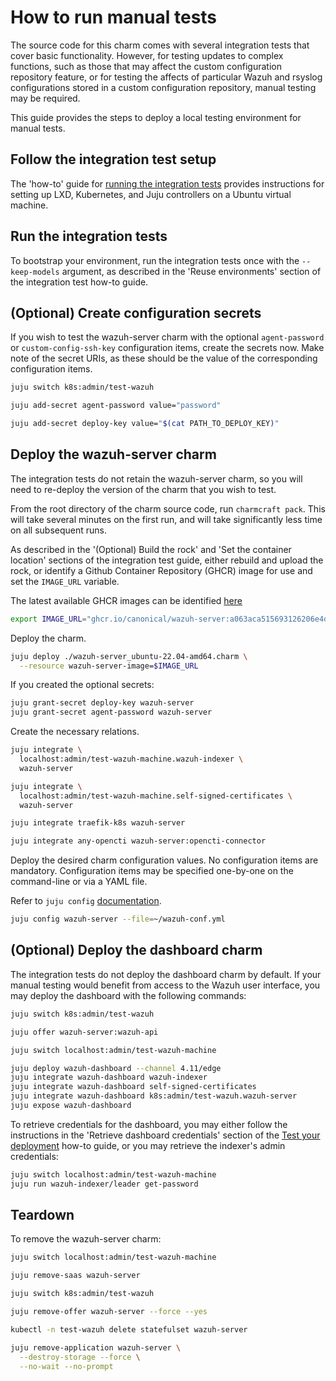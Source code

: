 # How to run manual tests

The source code for this charm comes with several integration tests that cover
basic functionality. However, for testing updates to complex functions, such as
those that may affect the custom configuration repository feature, or for
testing the affects of particular Wazuh and rsyslog configurations stored in a
custom configuration repository, manual testing may be required.

This guide provides the steps to deploy a local testing environment for manual
tests.

## Follow the integration test setup

The 'how-to' guide for
[running the integration tests](./run-the-integration-tests.md) provides
instructions for setting up LXD, Kubernetes, and Juju controllers on a Ubuntu
virtual machine.

## Run the integration tests

To bootstrap your environment, run the integration tests once with the
`--keep-models` argument, as described in the 'Reuse environments' section of
the integration test how-to guide.

## (Optional) Create configuration secrets

If you wish to test the wazuh-server charm with the optional `agent-password` or
`custom-config-ssh-key` configuration items, create the secrets now. Make note
of the secret URIs, as these should be the value of the corresponding
configuration items.

```bash
juju switch k8s:admin/test-wazuh

juju add-secret agent-password value="password"

juju add-secret deploy-key value="$(cat PATH_TO_DEPLOY_KEY)"
```

## Deploy the wazuh-server charm

The integration tests do not retain the wazuh-server charm, so you will need to
re-deploy the version of the charm that you wish to test.

From the root directory of the charm source code, run `charmcraft pack`. This
will take several minutes on the first run, and will take significantly less
time on all subsequent runs.

As described in the '(Optional) Build the rock' and 'Set the container location'
sections of the integration test guide, either rebuild and upload the rock, or
identify a Github Container Repository (GHCR) image for use and set the
`IMAGE_URL` variable.

The latest available GHCR images can be identified
[here](https://github.com/canonical/wazuh-server-operator/pkgs/container/wazuh-server)

```bash
export IMAGE_URL="ghcr.io/canonical/wazuh-server:a063aca515693126206e4dfa6ba6eba4bac43698-_1.0_amd64"
```

Deploy the charm.

```bash
juju deploy ./wazuh-server_ubuntu-22.04-amd64.charm \
  --resource wazuh-server-image=$IMAGE_URL
```

If you created the optional secrets:

```bash
juju grant-secret deploy-key wazuh-server
juju grant-secret agent-password wazuh-server
```

Create the necessary relations.

```bash
juju integrate \
  localhost:admin/test-wazuh-machine.wazuh-indexer \
  wazuh-server

juju integrate \
  localhost:admin/test-wazuh-machine.self-signed-certificates \
  wazuh-server

juju integrate traefik-k8s wazuh-server

juju integrate any-opencti wazuh-server:opencti-connector
```

Deploy the desired charm configuration values. No configuration items are
mandatory. Configuration items may be specified one-by-one on the command-line
or via a YAML file.

Refer to `juju config`
[documentation](https://documentation.ubuntu.com/juju/3.6/reference/juju-cli/list-of-juju-cli-commands/config/).

```bash
juju config wazuh-server --file=~/wazuh-conf.yml
```

## (Optional) Deploy the dashboard charm

The integration tests do not deploy the dashboard charm by default. If your
manual testing would benefit from access to the Wazuh user interface, you may
deploy the dashboard with the following commands:

```bash
juju switch k8s:admin/test-wazuh

juju offer wazuh-server:wazuh-api

juju switch localhost:admin/test-wazuh-machine

juju deploy wazuh-dashboard --channel 4.11/edge
juju integrate wazuh-dashboard wazuh-indexer
juju integrate wazuh-dashboard self-signed-certificates
juju integrate wazuh-dashboard k8s:admin/test-wazuh.wazuh-server
juju expose wazuh-dashboard
```

To retrieve credentials for the dashboard, you may either follow the
instructions in the 'Retrieve dashboard credentials' section of the
[Test your deployment](./test-your-deployment.md) how-to guide, or you may
retrieve the indexer's admin credentials:

```bash
juju switch localhost:admin/test-wazuh-machine
juju run wazuh-indexer/leader get-password
```

## Teardown

To remove the wazuh-server charm:

```bash
juju switch localhost:admin/test-wazuh-machine

juju remove-saas wazuh-server

juju switch k8s:admin/test-wazuh

juju remove-offer wazuh-server --force --yes

kubectl -n test-wazuh delete statefulset wazuh-server

juju remove-application wazuh-server \
  --destroy-storage --force \
  --no-wait --no-prompt
```

